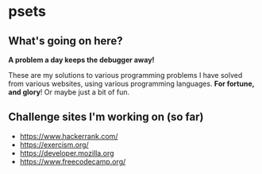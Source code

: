 # psets

## What's going on here?

**A problem a day keeps the debugger away!**

These are my solutions to various programming problems I have solved from
various websites, using various programming languages. **For fortune, and
glory**! Or maybe just a bit of fun.

## Challenge sites I'm working on (so far)

* https://www.hackerrank.com/
* https://exercism.org/
* https://developer.mozilla.org
* https://www.freecodecamp.org/
